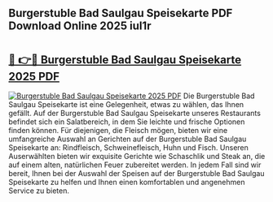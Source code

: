 ## Burgerstuble Bad Saulgau Speisekarte PDF Download Online 2025 iuI1r

# <h2><a href="http://gcccl2u.nevu.top/?p=Burgerstuble+Bad+Saulgau+Speisekarte">🔗 👉🔴 Burgerstuble Bad Saulgau Speisekarte 2025 PDF</a></h2>

[![Burgerstuble Bad Saulgau Speisekarte 2025 PDF](https://i.imgur.com/dBaPXMq.png)](http://gcccl2u.nevu.top/?p=Burgerstuble+Bad+Saulgau+Speisekarte)
Die Burgerstuble Bad Saulgau Speisekarte ist eine Gelegenheit, etwas zu wählen, das Ihnen gefällt. Auf der Burgerstuble Bad Saulgau Speisekarte unseres Restaurants befindet sich ein Salatbereich, in dem Sie leichte und frische Optionen finden können. Für diejenigen, die Fleisch mögen, bieten wir eine umfangreiche Auswahl an Gerichten auf der Burgerstuble Bad Saulgau Speisekarte an: Rindfleisch, Schweinefleisch, Huhn und Fisch. Unseren Auserwählten bieten wir exquisite Gerichte wie Schaschlik und Steak an, die auf einem alten, natürlichen Feuer zubereitet werden. In jedem Fall sind wir bereit, Ihnen bei der Auswahl der Speisen auf der Burgerstuble Bad Saulgau Speisekarte zu helfen und Ihnen einen komfortablen und angenehmen Service zu bieten.
